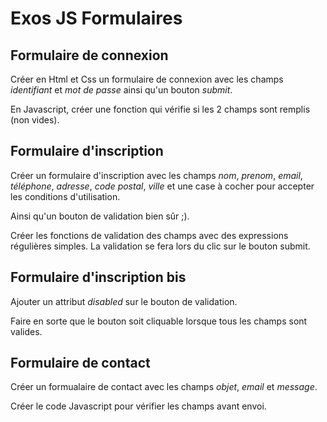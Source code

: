 # Exos JS Formulaires

## Formulaire de connexion

Créer en Html et Css un formulaire de connexion avec les champs *identifiant* et *mot de passe* ainsi qu'un bouton *submit*.

En Javascript, créer une fonction qui vérifie si les 2 champs sont remplis (non vides).

## Formulaire d'inscription

Créer un formulaire d'inscription avec les champs *nom*, *prenom*, *email*, *téléphone*, *adresse*, *code postal*, *ville* et une case à cocher pour accepter les conditions d'utilisation.

Ainsi qu'un bouton de validation bien sûr ;).

Créer les fonctions de validation des champs avec des expressions régulières simples. La validation se fera lors du clic sur le bouton submit.

## Formulaire d'inscription bis

Ajouter un attribut *disabled* sur le bouton de validation.

Faire en sorte que le bouton soit cliquable lorsque tous les champs sont valides.


## Formulaire de contact

Créer un formualaire de contact avec les champs *objet*, *email* et *message*.

Créer le code Javascript pour vérifier les champs avant envoi.
